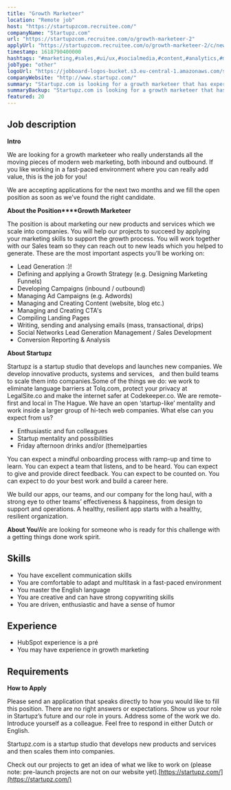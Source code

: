 ```yaml
---
title: "Growth Marketeer"
location: "Remote job"
host: "https://startupzcom.recruitee.com/"
companyName: "Startupz.com"
url: "https://startupzcom.recruitee.com/o/growth-marketeer-2"
applyUrl: "https://startupzcom.recruitee.com/o/growth-marketeer-2/c/new"
timestamp: 1618790400000
hashtags: "#marketing,#sales,#ui/ux,#socialmedia,#content,#analytics,#management,#operations,#analysis,#office"
jobType: "other"
logoUrl: "https://jobboard-logos-bucket.s3.eu-central-1.amazonaws.com/startupz-com"
companyWebsite: "http://www.startupz.com/"
summary: "Startupz.com is looking for a growth marketeer that has experience in: experience in: #marketing, #sales, #ui/ux."
summaryBackup: "Startupz.com is looking for a growth marketeer that has experience in: #marketing, #sales, #ui/ux."
featured: 20
---
```


## Job description

**Intro**

We are looking for a growth marketeer who really understands all the moving pieces of modern web marketing, both inbound and outbound. If you like working in a fast-paced environment where you can really add value, this is the job for you!

We are accepting applications for the next two months and we fill the open position as soon as we’ve found the right candidate.

**About the Position****Growth Marketeer**

The position is about marketing our new products and services which we scale into companies. You will help our projects to succeed by applying your marketing skills to support the growth process. You will work together with our Sales team so they can reach out to new leads which you helped to generate. These are the most important aspects you’ll be working on:

*   Lead Generation :)!
*   Defining and applying a Growth Strategy (e.g. Designing Marketing Funnels)
*   Developing Campaigns (inbound / outbound)
*   Managing Ad Campaigns (e.g. Adwords)
*   Managing and Creating Content (website, blog etc.)
*   Managing and Creating CTA's
*   Compiling Landing Pages
*   Writing, sending and analysing emails (mass, transactional, drips)
*   Social Networks Lead Generation Management / Sales Development
*   Conversion Reporting & Analysis

**About Startupz**

Startupz is a startup studio that develops and launches new companies. We develop innovative products, systems and services,   and then build teams to scale them into companies.Some of the things we do: we work to eliminate language barriers at Tolq.com, protect your privacy at LegalSite.co and make the internet safer at Codekeeper.co. We are remote-first and local in The Hague. We have an open ‘startup-like’ mentality and work inside a larger group of hi-tech web companies. What else can you expect from us?

*   Enthusiastic and fun colleagues
*   Startup mentality and possibilities
*   Friday afternoon drinks and/or (theme)parties

You can expect a mindful onboarding process with ramp-up and time to learn. You can expect a team that listens, and to be heard. You can expect to give and provide direct feedback. You can expect to be counted on. You can expect to do your best work and build a career here.

We build our apps, our teams, and our company for the long haul, with a strong eye to other teams’ effectiveness & happiness, from design to support and operations. A healthy, resilient app starts with a healthy, resilient organization.

**About You**We are looking for someone who is ready for this challenge with a getting things done work spirit.

## Skills

*   You have excellent communication skills
*   You are comfortable to adapt and multitask in a fast-paced environment
*   You master the English language
*   You are creative and can have strong copywriting skills
*   You are driven, enthusiastic and have a sense of humor

## Experience

*   HubSpot experience is a pré
*   You may have experience in growth marketing

## Requirements

**How to Apply**

Please send an application that speaks directly to how you would like to fill this position. There are no right answers or expectations. Show us your role in Startupz’s future and our role in yours. Address some of the work we do. Introduce yourself as a colleague. Feel free to respond in either Dutch or English.

Startupz.com is a startup studio that develops new products and services and then scales them into companies.

Check out our projects to get an idea of what we like to work on (please note: pre-launch projects are not on our website yet).[https://startupz.com/](https://startupz.com/)
